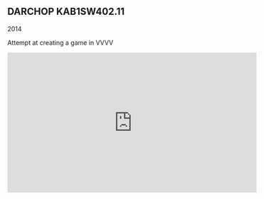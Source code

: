 ## DARCHOP KAB1SW402.11
2014

Attempt at creating a game in VVVV

<iframe full="true" width="560" height="315" src="https://www.youtube-nocookie.com/embed/5UZjC4ZnExk" frameborder="0" allow="accelerometer; autoplay; encrypted-media; gyroscope; picture-in-picture" allowfullscreen></iframe>

<nextmd href="/c/works/lbrnth" />

